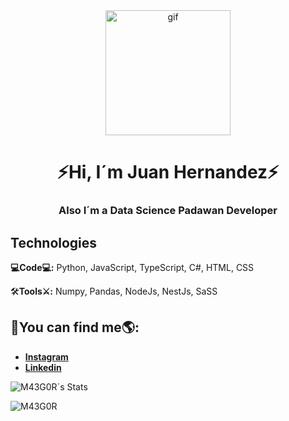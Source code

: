<div id="header" align="center">
    <img src="https://github.com/M43G0R/M43G0R/assets/146624249/53dcadb7-4740-47dc-b018-154c3f761977" alt="gif" width="200">
    <h1 align="center">⚡Hi, I´m Juan Hernandez⚡</h1>
    <h3>Also I´m a Data Science Padawan Developer</h3>
</div>

<div id="technologies" class="technologies">
    <h2>Technologies</h2>
    <p><b>💻Code💻:</b> Python, JavaScript, TypeScript, C#, HTML, CSS</p>
    <P>🛠️<b>Tools⚔️:</b> Numpy, Pandas, NodeJs, NestJs, SaSS</P>
</div>
<div id="findme">
    <h2>🧐You can find me🌎:</h2>
    <ul>
        <li><b><a href="https://www.instagram.com/ju4n_hd3z_/">Instagram</a></b></li>
        <li><b><a href="https://www.linkedin.com/in/juan-josé-hernández-acosta-64701a1b4/">Linkedin</a></b></li>
    </ul>
</div>

![M43G0R´s Stats](https://github-readme-stats.vercel.app/api?username=M43G0R&show_icons=true)
<p align="left"> <img src="https://komarev.com/ghpvc/?username=M43G0R&label=Profile%20views&color=4cd7ff&style=flat" alt="M43G0R" /> </p>
